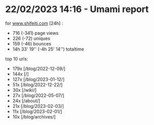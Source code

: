 # 22/02/2023 14:16 - Umami report
for www.shifeiti.com [24h] :

 - 716 (-341) page views
 - 226 (-72) uniques
 - 159 (-46) bounces
 - 14h 33' 19'' (-4h 25' 14'') totaltime


top 10 urls:
 - 179x [/blog/2022-12-09/]
 - 144x [/]
 - 127x [/blog/2023-01-12/]
 - 51x [/blog/2022-12-22/]
 - 30x [/wiki/]
 - 27x [/blog/2022-05-07/]
 - 24x [/about/]
 - 21x [/blog/2023-02-03/]
 - 11x [/blog/2023-02-01/]
 - 10x [/blog/archives/]


